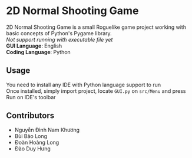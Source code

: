 # 2D Normal Shooting Game
2D Normal Shooting Game is a small Roguelike game project working with basic concepts of Python's Pygame library.\
*Not support running with executable file yet*\
**GUI Language**: English\
**Coding Language**: Python

## Usage
You need to install any IDE with Python language support to run\
Once installed, simply import project, locate `GUI.py` on `src/Menu` and press Run on IDE's toolbar

## Contributors
* Nguyễn Đình Nam Khương
* Bùi Bảo Long
* Đoàn Hoàng Long
* Đào Duy Hưng
